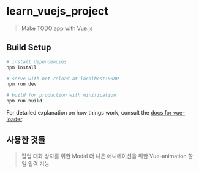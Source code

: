 # learn_vuejs_project

> Make TODO app with Vue.js

## Build Setup

```bash
# install dependencies
npm install

# serve with hot reload at localhost:8080
npm run dev

# build for production with minification
npm run build
```

For detailed explanation on how things work, consult the [docs for vue-loader](http://vuejs.github.io/vue-loader).

## 사용한 것들

> 팝업 대화 상자를 위한 Modal
> 더 나은 애니메이션을 위한 Vue-animation
> 할 일 입력 기능
